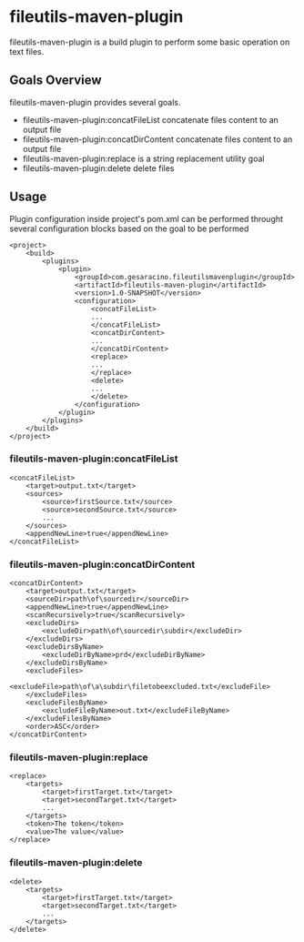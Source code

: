# fileutils-maven-plugin

fileutils-maven-plugin is a build plugin to perform some basic operation on text files.

## Goals Overview

fileutils-maven-plugin provides several goals.

+ fileutils-maven-plugin:concatFileList concatenate files content to an output file
+ fileutils-maven-plugin:concatDirContent concatenate files content to an output file
+ fileutils-maven-plugin:replace is a string replacement utility goal 
+ fileutils-maven-plugin:delete delete files

## Usage

Plugin configuration inside project's pom.xml can be performed throught several configuration blocks based on the goal
to be performed


    <project>
        <build>
            <plugins>
                <plugin>
                    <groupId>com.gesaracino.fileutilsmavenplugin</groupId>
                    <artifactId>fileutils-maven-plugin</artifactId>
                    <version>1.0-SNAPSHOT</version>
                    <configuration>
                        <concatFileList>
                        ...
                        </concatFileList>
                        <concatDirContent>
                        ...
                        </concatDirContent>
                        <replace>
                        ...
                        </replace>
                        <delete>
                        ...
                        </delete>
                    </configuration>
                </plugin>
            </plugins>
        </build>
    </project>

### fileutils-maven-plugin:concatFileList

    <concatFileList>
        <target>output.txt</target>
        <sources>
            <source>firstSource.txt</source>
            <source>secondSource.txt</source>
            ...
        </sources>
        <appendNewLine>true</appendNewLine>
    </concatFileList>

### fileutils-maven-plugin:concatDirContent

    <concatDirContent>
        <target>output.txt</target>
        <sourceDir>path\of\sourcedir</sourceDir>
        <appendNewLine>true</appendNewLine>
        <scanRecursively>true</scanRecursively>
        <excludeDirs>
            <excludeDir>path\of\sourcedir\subdir</excludeDir>
        </excludeDirs>
        <excludeDirsByName>
            <excludeDirByName>prd</excludeDirByName>
        </excludeDirsByName>
        <excludeFiles>
            <excludeFile>path\of\a\subdir\filetobeexcluded.txt</excludeFile>
        </excludeFiles>
        <excludeFilesByName>
            <excludeFileByName>out.txt</excludeFileByName>
        </excludeFilesByName>
        <order>ASC</order>
    </concatDirContent>
    
### fileutils-maven-plugin:replace

    <replace>
        <targets>
            <target>firstTarget.txt</target>
            <target>secondTarget.txt</target>
            ...
        </targets>
        <token>The token</token>
        <value>The value</value>
    </replace>

### fileutils-maven-plugin:delete

    <delete>
        <targets>
            <target>firstTarget.txt</target>
            <target>secondTarget.txt</target>
            ...
        </targets>
    </delete>
